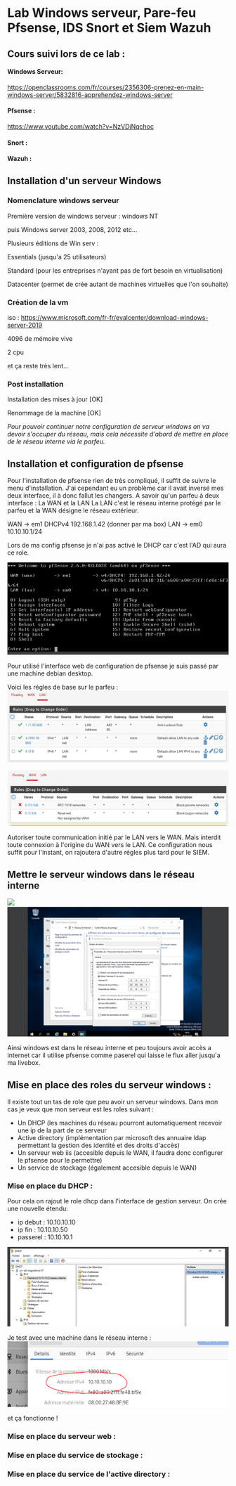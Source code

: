 # Lab Windows serveur, Pare-feu Pfsense, IDS Snort et Siem Wazuh

## Cours suivi lors de ce lab :
#### Windows Serveur:
https://openclassrooms.com/fr/courses/2356306-prenez-en-main-windows-server/5832816-apprehendez-windows-server

#### Pfsense :
https://www.youtube.com/watch?v=NzVDjNqchoc

#### Snort :

#### Wazuh :

## Installation d'un serveur Windows
### Nomenclature windows serveur

Première version de windows serveur : windows NT

puis Windows server 2003, 2008, 2012 etc...

Plusieurs éditions de Win serv : 

Essentials (jusqu'a 25 utilisateurs)

Standard (pour les entreprises n'ayant pas de fort besoin en virtualisation)

Datacenter (permet de crée autant de machines virtuelles que l'on souhaite)


### Création de la vm

iso : https://www.microsoft.com/fr-fr/evalcenter/download-windows-server-2019

4096 de mémoire vive

2 cpu

et ça reste très lent...

### Post installation
Installation des mises à jour [OK]

Renommage de la machine [OK]

*Pour pouvoir continuer notre configuration de serveur windows on va devoir s'occuper du réseau, mais cela nécessite d'abord de mettre en place de le réseau interne via le parfeu.*

## Installation et configuration de pfsense
Pour l'installation de pfsense rien de très compliqué, il suffit de suivre le menu d'installation. J'ai cependant eu un problème car il avait inversé mes deux interface, il à donc fallut les changers.
A savoir qu'un parfeu à deux interface : La WAN et la LAN
La LAN c'est le réseau interne protégé par le parfeu et la WAN désigne le réseau extérieur.

WAN -> em1 DHCPv4 192.168.1.42  (donner par ma box)
LAN -> em0 10.10.10.1/24

Lors de ma config pfsense je n'ai pas activé le DHCP car c'est l'AD qui aura ce role.

<img src="https://raw.githubusercontent.com/MrCarambole/Lab-windows-AD-Pfsense-et-SIEM/main/interface%20admin%20de%20pfsense.PNG">

Pour utilisé l'interface web de configuration de pfsense je suis passé par une machine debian desktop.

Voici les régles de base sur le parfeu :
<img src="https://raw.githubusercontent.com/MrCarambole/Lab-windows-AD-Pfsense-et-SIEM/main/config%20pfsense%201.PNG">

<img src="https://raw.githubusercontent.com/MrCarambole/Lab-windows-AD-Pfsense-et-SIEM/main/config%20pfsense%202.PNG">

Autoriser toute communication initié par le LAN vers le WAN. Mais interdit toute connexion à l'origine du WAN vers le LAN.
Ce configuration nous suffit pour l'instant, on rajoutera d'autre régles plus tard pour le SIEM.


## Mettre le serveur windows dans le réseau interne
<img src="https://raw.githubusercontent.com/MrCarambole/Lab-windows-AD-Pfsense-et-SIEM/main/windows%20serveur%20config%20r%C3%A9seau.PNG">

<img src="https://raw.githubusercontent.com/MrCarambole/Lab-windows-AD-Pfsense-et-SIEM/main/config%20reseau%20windows.PNG">

Ainsi windows est dans le réseau interne et peu toujours avoir accès a internet car il utilise pfsense comme paserel qui laisse le flux aller jusqu'a ma livebox.

## Mise en place des roles du serveur windows :
Il existe tout un tas de role que peu avoir un serveur windows. Dans mon cas je veux que mon serveur est les roles suivant :
- Un DHCP (les machines du réseau pourront automatiquement recevoir une ip de la part de ce serveur
- Active directory (implémentation par microsoft des annuaire ldap permettant la gestion des identité et des droits d'accès)
- Un serveur web iis (accesible depuis le WAN, il faudra donc configurer le pfsense pour le permettre)
- Un service de stockage (également accesible depuis le WAN)

### Mise en place du DHCP :
Pour cela on rajout le role dhcp dans l'interface de gestion serveur.
On crée une nouvelle étendu:
- ip debut : 10.10.10.10
- ip fin : 10.10.10.50
- passerel : 10.10.10.1

<img src="https://raw.githubusercontent.com/MrCarambole/Lab-windows-AD-Pfsense-et-SIEM/main/dhcp.PNG">

Je test avec une machine dans le réseau interne :
<img src="https://raw.githubusercontent.com/MrCarambole/Lab-windows-AD-Pfsense-et-SIEM/main/dhcp%202.PNG">

et ça fonctionne !


### Mise en place du serveur web :

### Mise en place du service de stockage :

### Mise en place du service de l'active directory :
